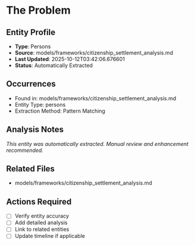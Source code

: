 # The Problem

## Entity Profile
- **Type**: Persons
- **Source**: models/frameworks/citizenship_settlement_analysis.md
- **Last Updated**: 2025-10-12T03:42:06.676601
- **Status**: Automatically Extracted

## Occurrences
- Found in: models/frameworks/citizenship_settlement_analysis.md
- Entity Type: persons
- Extraction Method: Pattern Matching

## Analysis Notes
*This entity was automatically extracted. Manual review and enhancement recommended.*

## Related Files
- models/frameworks/citizenship_settlement_analysis.md

## Actions Required
- [ ] Verify entity accuracy
- [ ] Add detailed analysis
- [ ] Link to related entities
- [ ] Update timeline if applicable
